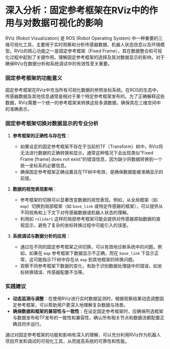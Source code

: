 # 深入分析：固定参考框架在RViz中的作用与对数据可视化的影响

RViz (Robot Visualization) 是 ROS (Robot Operating System) 中一种重要的三维可视化工具，主要用于实时观察和分析传感器数据、机器人状态信息以及环境模型。RViz的核心功能之一是固定参考框架（Fixed Frame），其在数据整合和可视化过程中起到了关键作用。理解固定参考框架的选择及其对数据显示的影响，对于确保RViz在数据分析和系统调试中的有效性至关重要。

### 固定参考框架的功能意义

固定参考框架在RViz中充当所有可视化数据的参照坐标系统。在ROS的生态中，传感器数据及其他信息通常是相对于某个特定参考框架发布的。为了正确解释这些数据，RViz需要一个统一的参考框架来转换这些多源数据，确保其在三维空间中的准确表示。

### 固定参考框架切换对数据显示的专业分析

1. **参考框架的正确性与存在性**：
   - 如果设定的固定参考框架不存在于当前的TF（Transform）树中，RViz将无法进行数据的正确转换和显示，通常这种情况下会出现类似“Fixed Frame [frame] does not exist”的错误信息，因为缺少将数据转换到一个统一坐标系的必要信息。
   - 确保固定参考框架正确设置且在TF树中有效，是确保数据能被准确显示的前提。

2. **数据的视觉表现影响**：
   - 参考框架的切换可以显著改变数据的视觉表现。例如，从全局框架（如 `map`）切换到局部框架（如 `base_link` 或特定传感器的框架），可以提供从不同视角和上下文下对传感器数据或机器人状态的理解。
   - 利用如 `rslidar1` 这样的局部参考框架可能会提供对传感器原始数据的直观显示，避免了复杂的坐标转换过程中可能引入的误差。

3. **系统调试与数据分析的应用**：
   - 通过在不同的固定参考框架之间切换，可以有效地诊断系统中的问题。例如，如果在 `map` 参考框架下数据显示不正确，而在 `base_link` 下显示正常，这可能指示TF树中存在从 `map` 到其他框架的转换问题。
   - 观察不同参考框架下数据的变化，有助于识别数据处理链中的错误，如坐标转换错误、传感器配置不当等。

### 实践建议

- **动态监测与调整**：在使用RViz进行实时数据监测时，根据观察结果动态调整固定参考框架，可以帮助用户更深入地理解复杂数据与场景。
- **确保数据和框架的兼容性与一致性**：在设定固定参考框架时，应确保所选框架与数据发布和TF发布的一致性和兼容性，确认所有相关节点和数据流都配置正确且同步运行。

通过对固定参考框架的功能和影响有深入的理解，可以充分利用RViz作为机器人项目开发和调试的可视化工具，从而提高系统的可靠性和性能。